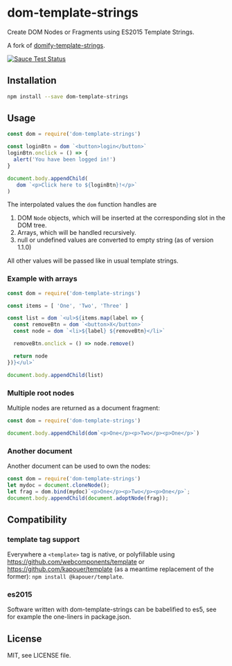 # dom-template-strings

Create DOM Nodes or Fragments using ES2015 Template Strings.

A fork of [domify-template-strings](https://github.com/Loilo/domify-template-strings).

[![Sauce Test Status](https://saucelabs.com/browser-matrix/kapouer+dom-template-strings.svg)](https://saucelabs.com/u/kapouer+dom-template-strings)


## Installation
```bash
npm install --save dom-template-strings
```

## Usage

```javascript
const dom = require('dom-template-strings')

const loginBtn = dom `<button>login</button>`
loginBtn.onclick = () => {
  alert('You have been logged in!')
}

document.body.appendChild(
   dom `<p>Click here to ${loginBtn}!</p>`
)
```

The interpolated values the `dom` function handles are

1. DOM `Node` objects, which will be inserted at the corresponding slot in the DOM tree.
2. Arrays, which will be handled recursively.
3. null or undefined values are converted to empty string (as of version 1.1.0)

All other values will be passed like in usual template strings.


### Example with arrays

```javascript
const dom = require('dom-template-strings')

const items = [ 'One', 'Two', 'Three' ]

const list = dom `<ul>${items.map(label => {
  const removeBtn = dom `<button>X</button>`
  const node = dom `<li>${label} ${removeBtn}</li>`

  removeBtn.onclick = () => node.remove()

  return node
})}</ul>`

document.body.appendChild(list)
```


### Multiple root nodes

Multiple nodes are returned as a document fragment:

```javascript
const dom = require('dom-template-strings')

document.body.appendChild(dom`<p>One</p><p>Two</p><p>One</p>`)
```

### Another document

Another document can be used to own the nodes:

```javascript
const dom = require('dom-template-strings')
let mydoc = document.cloneNode();
let frag = dom.bind(mydoc)`<p>One</p><p>Two</p><p>One</p>`;
document.body.appendChild(document.adoptNode(frag));
```

## Compatibility

### template tag support

Everywhere a `<template>` tag is native, or polyfillable using
https://github.com/webcomponents/template
or
https://github.com/kapouer/template (as a meantime replacement of the former):
`npm install @kapouer/template`.

### es2015

Software written with dom-template-strings can be babelified to es5, see for
example the one-liners in package.json.


## License

MIT, see LICENSE file.


